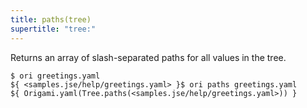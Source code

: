 ```yaml
---
title: paths(tree)
supertitle: "tree:"
---
```


Returns an array of slash-separated paths for all values in the tree.

```console
$ ori greetings.yaml
${ <samples.jse/help/greetings.yaml> }$ ori paths greetings.yaml
${ Origami.yaml(Tree.paths(<samples.jse/help/greetings.yaml>)) }
```
